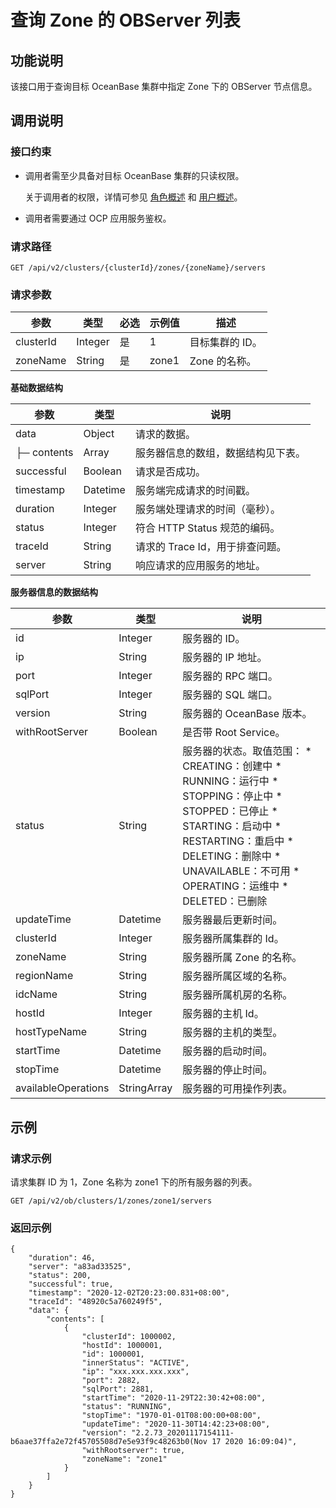 查询 Zone 的 OBServer 列表
===================================



功能说明 
-------------------------

该接口用于查询目标 OceanBase 集群中指定 Zone 下的 OBServer 节点信息。

调用说明 
-------------------------

### 接口约束 

* 调用者需至少具备对目标 OceanBase 集群的只读权限。

  关于调用者的权限，详情可参见 [角色概述](../../../1600.system-management-features/200.manage-users/200.manage-a-role/100.roles-overview.md) 和 [用户概述](../../../1600.system-management-features/200.manage-users/100.manage-a-user/100.users-overview.md)。
  

* 调用者需要通过 OCP 应用服务鉴权。

  




### 请求路径 

`GET /api/v2/clusters/{clusterId}/zones/{zoneName}/servers`

### 请求参数 



|    参数     |   类型    | 必选 |  示例值  |    描述     |
|-----------|---------|----|-------|-----------|
| clusterId | Integer | 是  | 1     | 目标集群的 ID。 |
| zoneName  | String  | 是  | zone1 | Zone 的名称。 |



**基础数据结构** 


|     参数      |    类型    |          说明           |
|-------------|----------|-----------------------|
| data        | Object   | 请求的数据。                |
| ├─ contents | Array    | 服务器信息的数组，数据结构见下表。     |
| successful  | Boolean  | 请求是否成功。               |
| timestamp   | Datetime | 服务端完成请求的时间戳。          |
| duration    | Integer  | 服务端处理请求的时间（毫秒）。       |
| status      | Integer  | 符合 HTTP Status 规范的编码。 |
| traceId     | String   | 请求的 Trace Id，用于排查问题。  |
| server      | String   | 响应请求的应用服务的地址。         |



**服务器信息的数据结构** 


|         参数          |     类型      |                                                                                                                                                                                                                                                                                  说明                                                                                                                                                                                                                                                                                   |
|---------------------|-------------|-----------------------------------------------------------------------------------------------------------------------------------------------------------------------------------------------------------------------------------------------------------------------------------------------------------------------------------------------------------------------------------------------------------------------------------------------------------------------------------------------------------------------------------------------------------------------|
| id                  | Integer     | 服务器的 ID。                                                                                                                                                                                                                                                                                                                                                                                                                                                                                                                                                              |
| ip                  | String      | 服务器的 IP 地址。                                                                                                                                                                                                                                                                                                                                                                                                                                                                                                                                                           |
| port                | Integer     | 服务器的 RPC 端口。                                                                                                                                                                                                                                                                                                                                                                                                                                                                                                                                                          |
| sqlPort             | Integer     | 服务器的 SQL 端口。                                                                                                                                                                                                                                                                                                                                                                                                                                                                                                                                                          |
| version             | String      | 服务器的 OceanBase 版本。                                                                                                                                                                                                                                                                                                                                                                                                                                                                                                                                                           |
| withRootServer      | Boolean     | 是否带 Root Service。                                                                                                                                                                                                                                                                                                                                                                                                                                                                                                                                                     |
| status              | String      | 服务器的状态。取值范围： * CREATING：创建中   * RUNNING：运行中   * STOPPING：停止中   * STOPPED：已停止   * STARTING：启动中   * RESTARTING：重启中   * DELETING：删除中   * UNAVAILABLE：不可用   * OPERATING：运维中   * DELETED：已删除    |
| updateTime          | Datetime    | 服务器最后更新时间。                                                                                                                                                                                                                                                                                                                                                                                                                                                                                                                                                            |
| clusterId           | Integer     | 服务器所属集群的 Id。                                                                                                                                                                                                                                                                                                                                                                                                                                                                                                                                                          |
| zoneName            | String      | 服务器所属 Zone 的名称。                                                                                                                                                                                                                                                                                                                                                                                                                                                                                                                                                       |
| regionName          | String      | 服务器所属区域的名称。                                                                                                                                                                                                                                                                                                                                                                                                                                                                                                                                                           |
| idcName             | String      | 服务器所属机房的名称。                                                                                                                                                                                                                                                                                                                                                                                                                                                                                                                                                           |
| hostId              | Integer     | 服务器的主机 Id。                                                                                                                                                                                                                                                                                                                                                                                                                                                                                                                                                            |
| hostTypeName        | String      | 服务器的主机的类型。                                                                                                                                                                                                                                                                                                                                                                                                                                                                                                                                                            |
| startTime           | Datetime    | 服务器的启动时间。                                                                                                                                                                                                                                                                                                                                                                                                                                                                                                                                                             |
| stopTime            | Datetime    | 服务器的停止时间。                                                                                                                                                                                                                                                                                                                                                                                                                                                                                                                                                             |
| availableOperations | StringArray | 服务器的可用操作列表。                                                                                                                                                                                                                                                                                                                                                                                                                                                                                                                                                           |



**示例** 
---------------------------

### 请求示例 

请求集群 ID 为 1，Zone 名称为 zone1 下的所有服务器的列表。

`GET /api/v2/ob/clusters/1/zones/zone1/servers`

### 返回示例 

```unknow
{
    "duration": 46,
    "server": "a83ad33525",
    "status": 200,
    "successful": true,
    "timestamp": "2020-12-02T20:23:00.831+08:00",
    "traceId": "48920c5a760249f5",
    "data": {
        "contents": [
            {
                "clusterId": 1000002,
                "hostId": 1000001,
                "id": 1000001,
                "innerStatus": "ACTIVE",
                "ip": "xxx.xxx.xxx.xxx",
                "port": 2882,
                "sqlPort": 2881,
                "startTime": "2020-11-29T22:30:42+08:00",
                "status": "RUNNING",
                "stopTime": "1970-01-01T08:00:00+08:00",
                "updateTime": "2020-11-30T14:42:23+08:00",
                "version": "2.2.73_20201117154111-b6aae37ffa2e72f45705508d7e5e93f9c48263b0(Nov 17 2020 16:09:04)",
                "withRootserver": true,
                "zoneName": "zone1"
            }
        ]
    }
}
```


